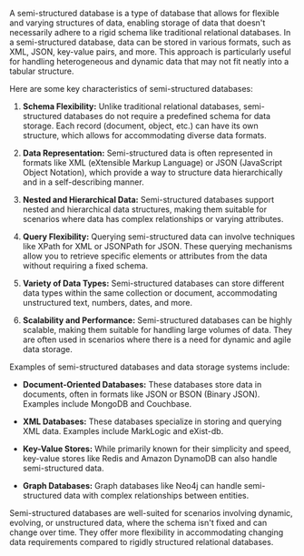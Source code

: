 A semi-structured database is a type of database that allows for flexible and varying structures of data, enabling storage of data that doesn't necessarily adhere to a rigid schema like traditional relational databases. In a semi-structured database, data can be stored in various formats, such as XML, JSON, key-value pairs, and more. This approach is particularly useful for handling heterogeneous and dynamic data that may not fit neatly into a tabular structure.

Here are some key characteristics of semi-structured databases:

1. **Schema Flexibility:** Unlike traditional relational databases, semi-structured databases do not require a predefined schema for data storage. Each record (document, object, etc.) can have its own structure, which allows for accommodating diverse data formats.

2. **Data Representation:** Semi-structured data is often represented in formats like XML (eXtensible Markup Language) or JSON (JavaScript Object Notation), which provide a way to structure data hierarchically and in a self-describing manner.

3. **Nested and Hierarchical Data:** Semi-structured databases support nested and hierarchical data structures, making them suitable for scenarios where data has complex relationships or varying attributes.

4. **Query Flexibility:** Querying semi-structured data can involve techniques like XPath for XML or JSONPath for JSON. These querying mechanisms allow you to retrieve specific elements or attributes from the data without requiring a fixed schema.

5. **Variety of Data Types:** Semi-structured databases can store different data types within the same collection or document, accommodating unstructured text, numbers, dates, and more.

6. **Scalability and Performance:** Semi-structured databases can be highly scalable, making them suitable for handling large volumes of data. They are often used in scenarios where there is a need for dynamic and agile data storage.

Examples of semi-structured databases and data storage systems include:

- **Document-Oriented Databases:** These databases store data in documents, often in formats like JSON or BSON (Binary JSON). Examples include MongoDB and Couchbase.

- **XML Databases:** These databases specialize in storing and querying XML data. Examples include MarkLogic and eXist-db.

- **Key-Value Stores:** While primarily known for their simplicity and speed, key-value stores like Redis and Amazon DynamoDB can also handle semi-structured data.

- **Graph Databases:** Graph databases like Neo4j can handle semi-structured data with complex relationships between entities.

Semi-structured databases are well-suited for scenarios involving dynamic, evolving, or unstructured data, where the schema isn't fixed and can change over time. They offer more flexibility in accommodating changing data requirements compared to rigidly structured relational databases.
